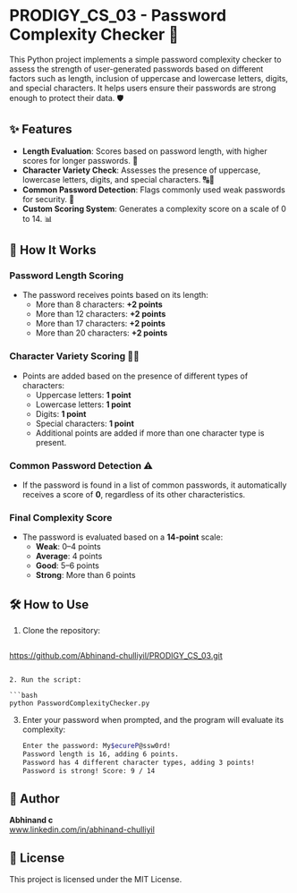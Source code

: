 
# **PRODIGY_CS_03 - Password Complexity Checker 🔐**

This Python project implements a simple password complexity checker to assess the strength of user-generated passwords based on different factors such as length, inclusion of uppercase and lowercase letters, digits, and special characters. It helps users ensure their passwords are strong enough to protect their data. 🛡️

## ✨ **Features**

- **Length Evaluation**: Scores based on password length, with higher scores for longer passwords. 📏
- **Character Variety Check**: Assesses the presence of uppercase, lowercase letters, digits, and special characters. 🔠🔢
- **Common Password Detection**: Flags commonly used weak passwords for security. 🛑
- **Custom Scoring System**: Generates a complexity score on a scale of 0 to 14. 📊

## 🚀 **How It Works**

### Password Length Scoring

- The password receives points based on its length:
  - More than 8 characters: **+2 points**
  - More than 12 characters: **+2 points**
  - More than 17 characters: **+2 points**
  - More than 20 characters: **+2 points**

### Character Variety Scoring 🔡🔢

- Points are added based on the presence of different types of characters:
  - Uppercase letters: **1 point**
  - Lowercase letters: **1 point**
  - Digits: **1 point**
  - Special characters: **1 point**
  - Additional points are added if more than one character type is present.

### Common Password Detection ⚠️

- If the password is found in a list of common passwords, it automatically receives a score of **0**, regardless of its other characteristics.

### Final Complexity Score

- The password is evaluated based on a **14-point** scale:
  - **Weak**: 0–4 points
  - **Average**: 4 points
  - **Good**: 5–6 points
  - **Strong**: More than 6 points

## 🛠️ **How to Use**

1. Clone the repository:

   ```bash
  https://github.com/Abhinand-chulliyil/PRODIGY_CS_03.git
   ```

2. Run the script:

   ```bash
   python PasswordComplexityChecker.py
   ```

3. Enter your password when prompted, and the program will evaluate its complexity:

   ```bash
   Enter the password: My$ecureP@ssw0rd!
   Password length is 16, adding 6 points.
   Password has 4 different character types, adding 3 points!
   Password is strong! Score: 9 / 14
   ```

## 👤 **Author**

**Abhinand c**  
www.linkedin.com/in/abhinand-chulliyil

## 📄 **License**

This project is licensed under the MIT License.